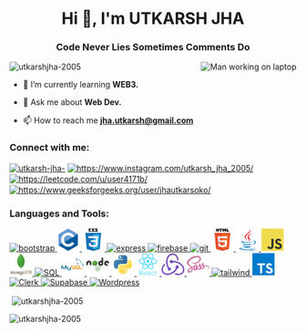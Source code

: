 <h1 align="center">Hi 👋, I'm UTKARSH JHA</h1>
<h3 align="center">Code Never Lies Sometimes Comments Do</h3>
<img align="right" src="https://img.freepik.com/premium-vector/utch-man-viewed-from-side-behind-laptop-02-copy-5-01_961307-1185.jpg?w=740" 
       alt="Man working on laptop">
<p align="left"> <img src="https://komarev.com/ghpvc/?username=utkarshjha-2005&label=Profile%20views&color=0e75b6&style=flat" alt="utkarshjha-2005" /> </p>

- 🌱 I’m currently learning **WEB3.**

- 💬 Ask me about **Web Dev.**

- 📫 How to reach me **jha.utkarsh@gmail.com**

<h3 align="left">Connect with me:</h3>
<p align="left">
<a href="https://linkedin.com/in/utkarsh-jha-" target="blank"><img align="center" src="https://raw.githubusercontent.com/rahuldkjain/github-profile-readme-generator/master/src/images/icons/Social/linked-in-alt.svg" alt="utkarsh-jha-" height="30" width="40" /></a>
<a href="https://instagram.com/https://www.instagram.com/utkarsh_jha_2005/" target="blank"><img align="center" src="https://raw.githubusercontent.com/rahuldkjain/github-profile-readme-generator/master/src/images/icons/Social/instagram.svg" alt="https://www.instagram.com/utkarsh_jha_2005/" height="30" width="40" /></a>
<a href="https://www.leetcode.com/https://leetcode.com/u/user4171b/" target="blank"><img align="center" src="https://raw.githubusercontent.com/rahuldkjain/github-profile-readme-generator/master/src/images/icons/Social/leet-code.svg" alt="https://leetcode.com/u/user4171b/" height="30" width="40" /></a>
<a href="https://auth.geeksforgeeks.org/user/https://www.geeksforgeeks.org/user/jhautkarsoko/" target="blank"><img align="center" src="https://raw.githubusercontent.com/rahuldkjain/github-profile-readme-generator/master/src/images/icons/Social/geeks-for-geeks.svg" alt="https://www.geeksforgeeks.org/user/jhautkarsoko/" height="30" width="40" /></a>
</p>

<h3 align="left">Languages and Tools:</h3>
<p align="left"> <a href="https://getbootstrap.com" target="_blank" rel="noreferrer"> <img src="https://encrypted-tbn0.gstatic.com/images?q=tbn:ANd9GcTmnwhTdzPeyGZYH2pD0vbYXAcPV_aBk24R-w&s" alt="bootstrap" width="40" height="40"/> </a> <a href="https://www.cprogramming.com/" target="_blank" rel="noreferrer"> <img src="https://raw.githubusercontent.com/devicons/devicon/master/icons/c/c-original.svg" alt="c" width="40" height="40"/> </a> <a href="https://www.w3schools.com/css/" target="_blank" rel="noreferrer"> <img src="https://raw.githubusercontent.com/devicons/devicon/master/icons/css3/css3-original-wordmark.svg" alt="css3" width="40" height="40"/> </a> <a href="https://expressjs.com" target="_blank" rel="noreferrer"> <img src="https://encrypted-tbn0.gstatic.com/images?q=tbn:ANd9GcSFRztssUmVkQcDl8a8Jd4u8mZxOjX5jydMQA&s" alt="express" width="40" height="40"/> </a> <a href="https://firebase.google.com/" target="_blank" rel="noreferrer"> <img src="https://www.vectorlogo.zone/logos/firebase/firebase-icon.svg" alt="firebase" width="40" height="40"/> </a> <a href="https://git-scm.com/" target="_blank" rel="noreferrer"> <img src="https://www.vectorlogo.zone/logos/git-scm/git-scm-icon.svg" alt="git" width="40" height="40"/> </a> <a href="https://www.w3.org/html/" target="_blank" rel="noreferrer"> <img src="https://raw.githubusercontent.com/devicons/devicon/master/icons/html5/html5-original-wordmark.svg" alt="html5" width="40" height="40"/> </a> <a href="https://www.java.com" target="_blank" rel="noreferrer"> <img src="https://raw.githubusercontent.com/devicons/devicon/master/icons/java/java-original.svg" alt="java" width="40" height="40"/> </a> <a href="https://developer.mozilla.org/en-US/docs/Web/JavaScript" target="_blank" rel="noreferrer"> <img src="https://raw.githubusercontent.com/devicons/devicon/master/icons/javascript/javascript-original.svg" alt="javascript" width="40" height="40"/> </a> <a href="https://www.mongodb.com/" target="_blank" rel="noreferrer"> <img src="https://raw.githubusercontent.com/devicons/devicon/master/icons/mongodb/mongodb-original-wordmark.svg" alt="mongodb" width="40" height="40"/> </a> <a href="https://www.microsoft.com/en-us/sql-server" target="_blank" rel="noreferrer"> <img src="https://e7.pngegg.com/pngimages/170/924/png-clipart-microsoft-sql-server-microsoft-azure-sql-database-microsoft-text-logo.png" alt="SQL" width="40" height="40"/> </a> <a href="https://www.mysql.com/" target="_blank" rel="noreferrer"> <img src="https://raw.githubusercontent.com/devicons/devicon/master/icons/mysql/mysql-original-wordmark.svg" alt="mysql" width="40" height="40"/> </a> <a href="https://nodejs.org" target="_blank" rel="noreferrer"> <img src="https://raw.githubusercontent.com/devicons/devicon/master/icons/nodejs/nodejs-original-wordmark.svg" alt="nodejs" width="40" height="40"/> </a> <a href="https://www.python.org" target="_blank" rel="noreferrer"> <img src="https://raw.githubusercontent.com/devicons/devicon/master/icons/python/python-original.svg" alt="python" width="40" height="40"/> </a> <a href="https://reactjs.org/" target="_blank" rel="noreferrer"> <img src="https://raw.githubusercontent.com/devicons/devicon/master/icons/react/react-original-wordmark.svg" alt="react" width="40" height="40"/> </a> <a href="https://redux.js.org" target="_blank" rel="noreferrer"> <img src="https://raw.githubusercontent.com/devicons/devicon/master/icons/redux/redux-original.svg" alt="redux" width="40" height="40"/> </a> <a href="https://sass-lang.com" target="_blank" rel="noreferrer"> <img src="https://raw.githubusercontent.com/devicons/devicon/master/icons/sass/sass-original.svg" alt="sass" width="40" height="40"/> </a> <a href="https://tailwindcss.com/" target="_blank" rel="noreferrer"> <img src="https://www.vectorlogo.zone/logos/tailwindcss/tailwindcss-icon.svg" alt="tailwind" width="40" height="40"/> </a> <a href="https://www.typescriptlang.org/" target="_blank" rel="noreferrer"> <img src="https://raw.githubusercontent.com/devicons/devicon/master/icons/typescript/typescript-original.svg" alt="typescript" width="40" height="40"/> </a> <a href="https://clerk.com/" target="_blank" rel="noreferrer"> <img src="https://encrypted-tbn0.gstatic.com/images?q=tbn:ANd9GcRdVEuXbieiDLdzyT-lHa1wtFVPK2ONT5utgQ&s" alt="Clerk" width="40" height="40"/> </a>
<a href="https://supabase.com/" target="_blank" rel="noreferrer"> <img src="https://pipedream.com/s.v0/app_1dBhP3/logo/96" alt="Supabase" width="40" height="40"/> </a></a>
<a href="https://wordpress.com/" target="_blank" rel="noreferrer"> <img src="https://tse3.mm.bing.net/th?id=OIP.-AtHh9D_i1lCL04yR64WzgHaHa&pid=Api&P=0&h=180" alt="Wordpress" width="40" height="40"/> </a></p>

<p>&nbsp;<img align="center" src="https://github-readme-stats.vercel.app/api?username=utkarshjha-2005&show_icons=true&locale=en" alt="utkarshjha-2005" /></p>
<p><img align="left" src="https://github-readme-stats.vercel.app/api/top-langs?username=utkarshjha-2005&show_icons=true&locale=en&layout=compact" alt="utkarshjha-2005" /></p>
